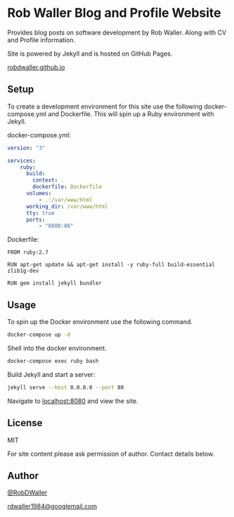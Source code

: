 # Rob Waller Blog and Profile Website

Provides blog posts on software development by Rob Waller. Along with CV and Profile information.

Site is powered by Jekyll and is hosted on GitHub Pages.

[robdwaller.github.io](http://robdwaller.github.io)

## Setup

To create a development environment for this site use the following docker-compose.yml and Dockerfile. This will spin up a Ruby environment with Jekyll.

docker-compose.yml:
```yml
version: "3"

services:
    ruby:
      build:
        context: .
        dockerfile: Dockerfile
      volumes:
          - .:/var/www/html
      working_dir: /var/www/html
      tty: true
      ports:
          - "8080:80"
```

Dockerfile:
```
FROM ruby:2.7

RUN apt-get update && apt-get install -y ruby-full build-essential zlib1g-dev

RUN gem install jekyll bundler
```

## Usage

To spin up the Docker environment use the following command.

```bash
docker-compose up -d
```

Shell into the docker environment.

```bash
docker-compose exec ruby bash
```

Build Jekyll and start a server:

```bash
jekyll serve --host 0.0.0.0 --port 80
```

Navigate to [localhost:8080](http://localhost:8080/) and view the site.


## License

MIT

For site content please ask permission of author. Contact details below.

## Author

[@RobDWaller](https://twitter.com/RobDWaller)

rdwaller1984@googlemail.com